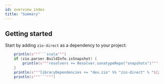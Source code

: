 ```yaml
---
id: overview_index
title: "Summary"
---
```


## Getting started

Start by adding `zio-direct` as a dependency to your project:

```scala mdoc:passthrough
    println(s"""```scala""")
    if (zio.parser.BuildInfo.isSnapshot) {
        println(s"""resolvers += Resolver.sonatypeRepo("snapshots")""")
    }
    println(s"""libraryDependencies += "dev.zio" %% "zio-direct" % "${zio.parser.BuildInfo.version}"""")
    println(s"""```""")
```
